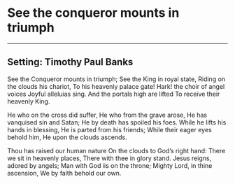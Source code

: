 # See the conqueror mounts in triumph

***

## Setting: Timothy Paul Banks

See the Conqueror mounts in triumph;
See the King in royal state,
Riding on the clouds his chariot,
To his heavenly palace gate!
Hark! the choir of angel voices
Joyful alleluias sing.
And the portals high are lifted
To receive their heavenly King.

He who on the cross did suffer,
He who from the grave arose,
He has vanquised sin and Satan;
He by death has spoiled his foes.
While he lifts his hands in blessing,
He is parted from his friends;
While their eager eyes behold him,
He upon the clouds ascends.

Thou has raised our human nature
On the clouds to God’s right hand:
There we sit in heavenly places,
There with thee in glory stand.
Jesus reigns, adored by angels;
Man with God iis on the throne;
Mighty Lord, in thine ascension,
We by faith behold our own.